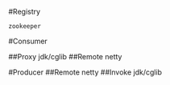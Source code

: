 #Registry
    
    zookeeper



#Consumer

##Proxy
    jdk/cglib
##Remote
    netty


#Producer
##Remote
    netty
##Invoke
    jdk/cglib